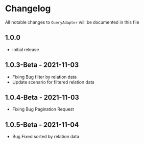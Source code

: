 # Changelog

All notable changes to `QueryAdapter` will be documented in this file

## 1.0.0 

- initial release

## 1.0.3-Beta - 2021-11-03

- Fixing Bug filter by relation data
- Update scenario for filtered relation data

## 1.0.4-Beta - 2021-11-03

- Fixing Bug Pagination Request

## 1.0.5-Beta - 2021-11-04

- Bug Fixed sorted by relation data